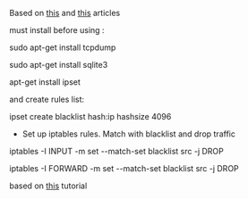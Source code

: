 Based on [this](http://citeseerx.ist.psu.edu/viewdoc/download?doi=10.1.1.218.5004&rep=rep1&type=pdf) and [this](http://www.cs.kent.edu/~ahaque/DetectingSynFlood.pdf) articles

must install before using :

  sudo apt-get install tcpdump
  
  sudo apt-get install sqlite3
  
  apt-get install ipset
  
  and create rules list:
  
  ipset create blacklist hash:ip hashsize 4096
  
  * Set up iptables rules. Match with blacklist and drop traffic
  
iptables -I INPUT -m set --match-set blacklist src -j DROP

iptables -I FORWARD -m set --match-set blacklist src -j DROP

based on [this](https://linux-audit.com/blocking-ip-addresses-in-linux-with-iptables/) tutorial

